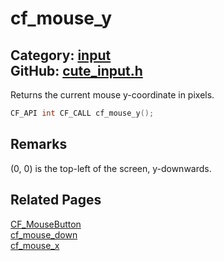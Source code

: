 [](../header.md ':include')

# cf_mouse_y

Category: [input](/api_reference?id=input)  
GitHub: [cute_input.h](https://github.com/RandyGaul/cute_framework/blob/master/include/cute_input.h)  
---

Returns the current mouse y-coordinate in pixels.

```cpp
CF_API int CF_CALL cf_mouse_y();
```

## Remarks

(0, 0) is the top-left of the screen, y-downwards.

## Related Pages

[CF_MouseButton](/input/cf_mousebutton.md)  
[cf_mouse_down](/input/cf_mouse_down.md)  
[cf_mouse_x](/input/cf_mouse_x.md)  
